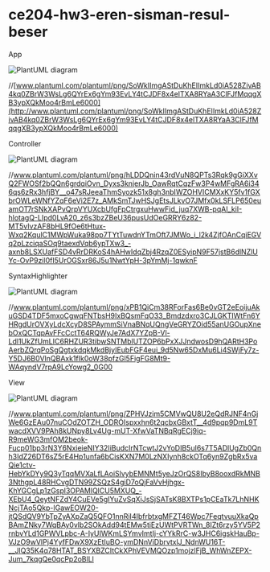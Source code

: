 # ce204-hw3-eren-sisman-resul-beser

App

![PlantUML diagram](https://cdn-0.plantuml.com/plantuml/png/SoWkIImgAStDuKhEIImkLd0iA528ZivAB4kq0ZBrW3WsLg6QYrEx6gYm93EvLY4tCJDF8x4elTXA8RYaA3ClFJfMqqgXB3ypXQkMoo4rBmLe6000)

//[www.plantuml.com/plantuml/png/SoWkIImgAStDuKhEIImkLd0iA528ZivAB4kq0ZBrW3WsLg6QYrEx6gYm93EvLY4tCJDF8x4elTXA8RYaA3ClFJfMqqgXB3ypXQkMoo4rBmLe6000](http://www.plantuml.com/plantuml/png/SoWkIImgAStDuKhEIImkLd0iA528ZivAB4kq0ZBrW3WsLg6QYrEx6gYm93EvLY4tCJDF8x4elTXA8RYaA3ClFJfMqqgXB3ypXQkMoo4rBmLe6000)

Controller

![PlantUML diagram](https://cdn-0.plantuml.com/plantuml/png/hLDDQnin43rdVuN8QPTs3Rqk9gGiXXvQ2FWOSf2bQQn6grdqiOvn_Dyxs3knjerJb_OawRqtCqzFw3P4wMFgRA6i346qs6zRx3hfjBY__o47sRJeeaThmSyozk51x8gh3nbIWZOHVICMXxKY5fv1fGXbrOWLeWNfYZqF6eVi2E7z_AMkSmTJwHSJgEtsJLkvO7JMfx0kLSFLP650euamOT7rSNkXAPvQrpVYUXcbUfgFpCtrgxuHwwFid_juq7XWB-pqAI_kiI-hlotagQ-LIpd0LvA20_z6s3bzZBeU36pusUdOeGRRY6z82-MT5vIvzAF8bHL9fOe6tHtux-Wxq2KqulC1MWpWuka98pp7TYtTuwdnYTmOft7JMWo_i_l2k4ZjfOAnCqiEGVq2pLzciqaSOq9taexdVqb6ypTXw3_-axnb8LSXUafFSD4vRrDRKoS4hAHwIdqZbj4RzqZ0ESyipN9F57jstB6dlNZlUYc-OvP9zil0fI5UrOGSxr86J5u1NwtYpH-3pYmMj-1qwknF)

//www.plantuml.com/plantuml/png/hLDDQnin43rdVuN8QPTs3Rqk9gGiXXvQ2FWOSf2bQQn6grdqiOvn_Dyxs3knjerJb_OawRqtCqzFw3P4wMFgRA6i346qs6zRx3hfjBY__o47sRJeeaThmSyozk51x8gh3nbIWZOHVICMXxKY5fv1fGXbrOWLeWNfYZqF6eVi2E7z_AMkSmTJwHSJgEtsJLkvO7JMfx0kLSFLP650euamOT7rSNkXAPvQrpVYUXcbUfgFpCtrgxuHwwFid_juq7XWB-pqAI_kiI-hlotagQ-LIpd0LvA20_z6s3bzZBeU36pusUdOeGRRY6z82-MT5vIvzAF8bHL9fOe6tHtux-Wxq2KqulC1MWpWuka98pp7TYtTuwdnYTmOft7JMWo_i_l2k4ZjfOAnCqiEGVq2pLzciqaSOq9taexdVqb6ypTXw3_-axnb8LSXUafFSD4vRrDRKoS4hAHwIdqZbj4RzqZ0ESyipN9F57jstB6dlNZlUYc-OvP9zil0fI5UrOGSxr86J5u1NwtYpH-3pYmMj-1qwknF



SyntaxHighlighter

![PlantUML diagram](https://cdn-0.plantuml.com/plantuml/png/xPB1QiCm38RForFas6Be0vGT2eEoijuAkuGSD4TDF5mxoCgwqFNTbsH9IxBQsmFqO33_Bmdzdxro3CJLGKTIWtFn6YHRgdUrOVXyLdcXcyD8SPAymmSiVnaBNqUQngVeGRYZOid55anUGOupXnebOxQCTqpAvFFcCctT64RQWyJe7AdX7YZpB-Vl-Ldl1UkZfUmLIC6RHZUR3tibwSNTMblUTZOP6bPxXJJndwosD9hQARtH3PoAerbZQrqPoSgQgtxkdqkMkdBjyIEubFGF4eui_9d5Nw65DxMu6Li4SWjFy7z-Y5DJ6B0VlnQBAxk1fIk0oW38pfzGl5FigFG8Mt9-WAqyndV7rpA9LcYowg2_0G00)

//www.plantuml.com/plantuml/png/xPB1QiCm38RForFas6Be0vGT2eEoijuAkuGSD4TDF5mxoCgwqFNTbsH9IxBQsmFqO33_Bmdzdxro3CJLGKTIWtFn6YHRgdUrOVXyLdcXcyD8SPAymmSiVnaBNqUQngVeGRYZOid55anUGOupXnebOxQCTqpAvFFcCctT64RQWyJe7AdX7YZpB-Vl-Ldl1UkZfUmLIC6RHZUR3tibwSNTMblUTZOP6bPxXJJndwosD9hQARtH3PoAerbZQrqPoSgQgtxkdqkMkdBjyIEubFGF4eui_9d5Nw65DxMu6Li4SWjFy7z-Y5DJ6B0VlnQBAxk1fIk0oW38pfzGl5FigFG8Mt9-WAqyndV7rpA9LcYowg2_0G00



View

![PlantUML diagram](https://cdn-0.plantuml.com/plantuml/png/ZPHVJzim5CMVwQU8U2eQdRJNF4nGjWe6GzEAu07nuCOdZOTZH_ODROIspxxhn6t2qcbxGBxtT__4d9pqp9DmL9TwacdXVV9PAh8kUNpy8Lv4Ug-mUT-XfwVaTNBqRgECj9iq-R9meWG3mfOM2beok-Fucp01bp3rN3Y6NxieieNIY32IiBudcIrNTcwtJ2vYoDIB5uI6s7T5ADlUgZb0Qnh3IdZ26DT6sZ5rE4Hp1unfa6bCisKXN7M0LzNXIynh8ckOTq6yn9ZgbRx5vaQie1ctv-HebYkDYy9Q3yTqqMVXaLfLAoiSlvybEMNMt5yeJzOrQS8IbyB8ooxdRkMNB3NthgpL48RHCvgDTN99ZSQzS4giD7oQjFaVvHjhgx-KhYGCgLp1zGspl3OPAMlQlCU5MXUQ_-XEbU4_QeytNFZdY4CuEVe5gIYuZvSqXiJsSjSATsK8BXTPs1pCEaTk7LhNHKNcjTAo5Qkp-lGawEOW20-jtQSdQV9YbTpZyAXpZaQ5QFO1nnRiI4IbfrbtxgMFZT46Wpc7FeqtvuuXkaQpBAmZNky7WqBAy0vlb2SOkAdd94tEMw5tiEzUWtPVRTWn_8IZt6rzy5YV5P2rnbvYLd1GPWVLpbc-A-IyUIWKmLSYmvImtIj-cYYkRrC-w3JHC6igskHauBp-VJzO9wVIPj4YyfFDwX9XzEtIuBO-ymDNnViDbrvtxlJ_NdnWU16T-__JlQ35K4q78HTAT_BSYXBZCItCkXPhVEVMQOzp1mojzlFjB_WhWnZEPX-Jum_7kqgQe0qcPp2oBlLl)

//www.plantuml.com/plantuml/png/ZPHVJzim5CMVwQU8U2eQdRJNF4nGjWe6GzEAu07nuCOdZOTZH_ODROIspxxhn6t2qcbxGBxtT__4d9pqp9DmL9TwacdXVV9PAh8kUNpy8Lv4Ug-mUT-XfwVaTNBqRgECj9iq-R9meWG3mfOM2beok-Fucp01bp3rN3Y6NxieieNIY32IiBudcIrNTcwtJ2vYoDIB5uI6s7T5ADlUgZb0Qnh3IdZ26DT6sZ5rE4Hp1unfa6bCisKXN7M0LzNXIynh8ckOTq6yn9ZgbRx5vaQie1ctv-HebYkDYy9Q3yTqqMVXaLfLAoiSlvybEMNMt5yeJzOrQS8IbyB8ooxdRkMNB3NthgpL48RHCvgDTN99ZSQzS4giD7oQjFaVvHjhgx-KhYGCgLp1zGspl3OPAMlQlCU5MXUQ_-XEbU4_QeytNFZdY4CuEVe5gIYuZvSqXiJsSjSATsK8BXTPs1pCEaTk7LhNHKNcjTAo5Qkp-lGawEOW20-jtQSdQV9YbTpZyAXpZaQ5QFO1nnRiI4IbfrbtxgMFZT46Wpc7FeqtvuuXkaQpBAmZNky7WqBAy0vlb2SOkAdd94tEMw5tiEzUWtPVRTWn_8IZt6rzy5YV5P2rnbvYLd1GPWVLpbc-A-IyUIWKmLSYmvImtIj-cYYkRrC-w3JHC6igskHauBp-VJzO9wVIPj4YyfFDwX9XzEtIuBO-ymDNnViDbrvtxlJ_NdnWU16T-__JlQ35K4q78HTAT_BSYXBZCItCkXPhVEVMQOzp1mojzlFjB_WhWnZEPX-Jum_7kqgQe0qcPp2oBlLl
